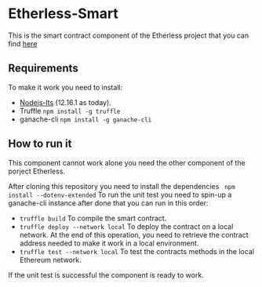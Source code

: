 # Etherless-Smart

This is the smart contract component of the Etherless project that you can find [here](https://github.com/TennersUnipd/etherless)

## Requirements
To make it work you need to install:
- [Nodejs-lts](https://nodejs.org/it/download/) (12.16.1 as today).
- Truffle  ``` npm install -g truffle ```
- ganache-cli ``` npm install -g ganache-cli ```

## How to run it 

This component cannot work alone you need the other component of the porject Etherless.

After cloning this repository you need to install the dependencies ``` npm install --dotenv-extended```
To run the unit test you need to spin-up a ganache-cli instance after done that you can run in this order:

- ```truffle build``` To compile the smart contract.
- ```truffle deploy --network local``` To deploy the contract on a local network. At the end of this operation, you need to retrieve the contract address needed to make it work in a local environment.
- ```truffle test --network local```  To test the contracts methods in the local Ethereum network.

If the unit test is successful the component is ready to work.